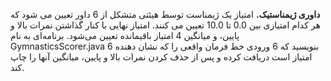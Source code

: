 **داوری ژیمناستیک.** امتیاز یک ژیمناست توسط هیئتی متشکل از 6 داور تعیین می شود که هر کدام امتیازی بین 0.0 تا 10.0 تعیین می کنند. امتیاز نهایی با کنار گذاشتن نمرات بالا و پایین، و میانگین 4 امتیاز باقیمانده تعیین می‌شود. برنامه‌ای به نام GymnasticsScorer.java بنویسید که 6 ورودی خط فرمان واقعی را که نشان دهنده 6 امتیاز است دریافت کرده و پس از حذف کردن نمرات بالا و پایین، میانگین آنها را چاپ کند.
